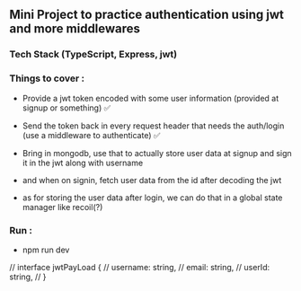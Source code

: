 ## Mini Project to practice authentication using jwt and more middlewares

### Tech Stack (TypeScript, Express, jwt)


### Things to cover :
- Provide a jwt token encoded with some user information (provided at signup or something) ✅
- Send the token back in every request header that needs the auth/login (use a middleware to authenticate) ✅

- Bring in mongodb, use that to actually store user data at signup and sign it in the jwt along with username
- and when on signin, fetch user data from the id after decoding the jwt

- as for storing the user data after login, we can do that in a global state manager like recoil(?)



### Run :
- npm run dev

 // interface jwtPayLoad {
            //     username: string,
            //     email: string,
            //     userId: string,
            // } 